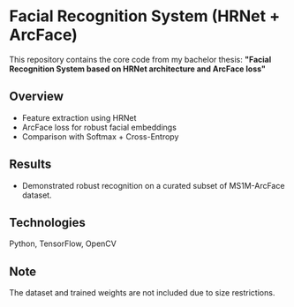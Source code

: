 # Facial Recognition System (HRNet + ArcFace)

This repository contains the core code from my bachelor thesis:
**"Facial Recognition System based on HRNet architecture and ArcFace loss"**

## Overview
- Feature extraction using HRNet
- ArcFace loss for robust facial embeddings
- Comparison with Softmax + Cross-Entropy

## Results
- Demonstrated robust recognition on a curated subset of MS1M-ArcFace dataset.

## Technologies
Python, TensorFlow, OpenCV

## Note
The dataset and trained weights are not included due to size restrictions.
